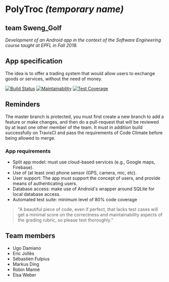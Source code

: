# PolyTroc *(temporary name)*
## team Sweng_Golf

*Development of an Android app in the context of the Software Engineering course taught at EPFL in Fall 2018.*

## App specification
The idea is to offer a trading system that would allow users to exchange goods or services, without the need of money.

[![Build Status](https://travis-ci.org/SwengGolfTeam/Sweng_Golf.svg?branch=master)](https://travis-ci.org/SwengGolfTeam/Sweng_Golf)
[![Maintainability](https://api.codeclimate.com/v1/badges/7c724d4b727121965eed/maintainability)](https://codeclimate.com/github/SwengGolfTeam/Sweng_Golf/maintainability)
[![Test Coverage](https://api.codeclimate.com/v1/badges/7c724d4b727121965eed/test_coverage)](https://codeclimate.com/github/SwengGolfTeam/Sweng_Golf/test_coverage)


## Reminders
The master branch is protected, you must first create a new branch to add a feature or make changes, and then do a pull-request that will be reviewed by at least one other member of the team. It must in addition build successfully on TravisCI and pass the requirements of Code Climate before being allowed to merge.


### App requirements
- Split app model: must use cloud-based services (e.g., Google maps, Firebase).
- Use of (at least one) phone sensor (GPS, camera, mic, etc).
- User support: The app must support the concept of users, and provide means of authenticating users. 
- Database access: make use of Android's wrapper around SQLite for local database access.
- Automated test suite: minimum level of 80% code coverage

> "A beautiful piece of code, even if perfect, that lacks test cases will get a minimal score on the correctness and maintainability aspects of the grading rubric, so please test thoroughly."

## Team members
- Ugo Damiano
- Eric Jollès
- Sébastien Fulpius
- Markus Ding
- Robin Mamié
- Elsa Weber
